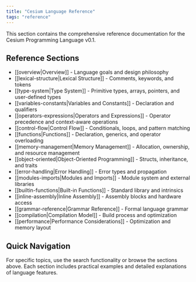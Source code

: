 ```yaml
---
title: "Cesium Language Reference"
tags: "reference"
---
```


This section contains the comprehensive reference documentation for the Cesium Programming Language v0.1.

## Reference Sections

- [[overview|Overview]] - Language goals and design philosophy
- [[lexical-structure|Lexical Structure]] - Comments, keywords, and tokens
- [[type-system|Type System]] - Primitive types, arrays, pointers, and user-defined types
- [[variables-constants|Variables and Constants]] - Declaration and qualifiers
- [[operators-expressions|Operators and Expressions]] - Operator precedence and context-aware operations
- [[control-flow|Control Flow]] - Conditionals, loops, and pattern matching
- [[functions|Functions]] - Declaration, generics, and operator overloading
- [[memory-management|Memory Management]] - Allocation, ownership, and resource management
- [[object-oriented|Object-Oriented Programming]] - Structs, inheritance, and traits
- [[error-handling|Error Handling]] - Error types and propagation
- [[modules-imports|Modules and Imports]] - Module system and external libraries
- [[builtin-functions|Built-in Functions]] - Standard library and intrinsics
- [[inline-assembly|Inline Assembly]] - Assembly blocks and hardware access
- [[grammar-reference|Grammar Reference]] - Formal language grammar
- [[compilation|Compilation Model]] - Build process and optimization
- [[performance|Performance Considerations]] - Optimization and memory layout

## Quick Navigation

For specific topics, use the search functionality or browse the sections above. Each section includes practical examples and detailed explanations of language features.
